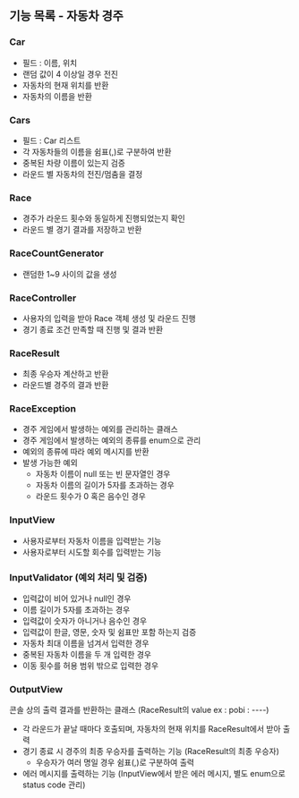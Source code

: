 ## 기능 목록 - 자동차 경주

### Car
- 필드 : 이름, 위치
- 랜덤 값이 4 이상일 경우 전진
- 자동차의 현재 위치를 반환
- 자동차의 이름을 반환

### Cars
- 필드 : Car 리스트     
- 각 자동차들의 이름을 쉼표(,)로 구분하여 반환
- 중복된 차량 이름이 있는지 검증
- 라운드 별 자동차의 전진/멈춤을 결정

### Race
- 경주가 라운드 횟수와 동일하게 진행되었는지 확인
- 라운드 별 경기 결과를 저장하고 반환

### RaceCountGenerator
- 랜덤한 1~9 사이의 값을 생성

### RaceController
- 사용자의 입력을 받아 Race 객체 생성 및 라운드 진행
- 경기 종료 조건 만족할 때 진행 및 결과 반환

### RaceResult
- 최종 우승자 계산하고 반환
- 라운드별 경주의 결과 반환

### RaceException
- 경주 게임에서 발생하는 예외를 관리하는 클래스
- 경주 게임에서 발생하는 예외의 종류를 enum으로 관리
- 예외의 종류에 따라 예외 메시지를 반환
- 발생 가능한 예외
    - 자동차 이름이 null 또는 빈 문자열인 경우
    - 자동차 이름의 길이가 5자를 초과하는 경우
    - 라운드 횟수가 0 혹은 음수인 경우

### InputView
- 사용자로부터 자동차 이름을 입력받는 기능
- 사용자로부터 시도할 회수를 입력받는 기능

### InputValidator (예외 처리 및 검증)

- 입력값이 비어 있거나 null인 경우
- 이름 길이가 5자를 초과하는 경우
- 입력값이 숫자가 아니거나 음수인 경우
- 입력값이 한글, 영문, 숫자 및 쉼표만 포함 하는지 검증
- 자동차 최대 이름을 넘겨서 입력한 경우
- 중복된 자동차 이름을 두 개 입력한 경우
- 이동 횟수를 허용 범위 밖으로 입력한 경우

### OutputView

콘솔 상의 출력 결과를 반환하는 클래스 (RaceResult의 value ex : pobi : ----)
- 각 라운드가 끝날 때마다 호출되며, 자동차의 현재 위치를 RaceResult에서 받아 출력
- 경기 종료 시 경주의 최종 우승자를 출력하는 기능 (RaceResult의 최종 우승자)
  - 우승자가 여러 명일 경우 쉼표(,)로 구분하여 출력
- 에러 메시지를 출력하는 기능 (InputView에서 받은 에러 메시지, 별도 enum으로 status code 관리)